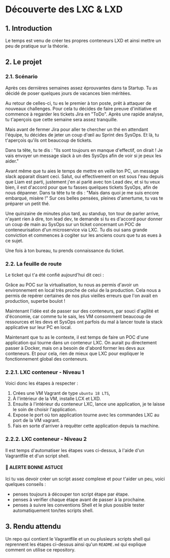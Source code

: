 # Découverte des LXC & LXD

## 1. Introduction
Le temps est venu de créer tes propres conteneurs LXD et ainsi mettre un peu de pratique sur la théorie.

## 2. Le projet
### 2.1. Scénario
Après ces dernières semaines assez éprouvantes dans ta Startup. Tu as décidé de poser quelques jours de vacances bien méritées.

Au retour de celles-ci, tu es le premier à ton poste, prêt à attaquer de nouveaux challenges.
Pour cela tu décides de faire preuve d'initiative et commence à regarder les tickets Jira en "ToDo".
Après une rapide analyse, tu t'aperçois que cette semaine sera assez tranquille. 

Mais avant de fermer Jira pour aller te chercher un thé en attendant l'équipe, tu décides de jeter un coup d'œil au Sprint des SysOps.
Et là, tu t'aperçois qu'ils ont beaucoup de tickets. 

Dans ta tête, tu te dis : "Ils sont toujours en manque d'effectif, on dirait !
Je vais envoyer un message slack à un des SysOps afin de voir si je peux les aider."

Avant même que tu aies le temps de mettre en veille ton PC, un message slack apparait disant ceci.
Salut, oui effectivement on est sous l'eau depuis que Liam est parti, justement j'en ai parlé avec ton Lead dev, 
et si tu veux bien, il est d'accord pour que tu fasses quelques tickets SysOps, afin de nous dépanner.
Dans ta tête tu te dis : "Mais dans quoi je me suis encore embarqué, misère !"
Sur ces belles pensées, pleines d'amertume, tu vas te préparer un petit thé.

Une quinzaine de minutes plus tard, au standup, ton tour de parler arrive, n'ayant rien à dire, 
ton lead dev, te demande si tu es d'accord pour donner un coup de main au SysOps 
sur un ticket concernant un POC de conteneurisation d'un microservice via LXC.
Tu dis oui sans grande conviction et commences à cogiter sur les anciens cours que tu as eues à ce sujet.

Une fois à ton bureau, tu prends connaissance du ticket.

### 2.2. La feuille de route
Le ticket qui t'a été confié aujourd'hui dit ceci :

Grâce au POC sur la virtualisation, tu nous as permis d'avoir un environnement en local très proche de celui de la production.
Cela nous a permis de repérer certaines de nos plus vieilles erreurs que l'on avait en production, superbe boulot !

Maintenant l'idée est de passer sur des conteneurs, par souci d'agilité et d'économie, 
car comme tu le sais, les VM consomment beaucoup de ressources et les devs et SysOps ont parfois du mal à lancer toute la stack applicative sur leur PC en local.

Maintenant que tu as le contexte, il est temps de faire un POC d'une application qui tourne dans un conteneur LXC.
On aurait pu directement passer à Docker, mais on a besoin de d'abord former les devs aux conteneurs. Et pour cela,
rien de mieux que LXC pour expliquer le fonctionnement global des conteneurs.

### 2.2.1. LXC conteneur - Niveau 1
Voici donc les étapes à respecter : 
1. Crées une VM Vagrant de type `ubuntu 18 LTS`, 
2. À l'intérieur de la VM, installe LCX et LXD.
3. Ensuite à l'intérieur du conteneur LXC, lance une application, je te laisse le soin de choisir l'application.
4. Expose le port où ton application tourne avec les commandes LXC au port de la VM vagrant.
5. Fais en sorte d'arriver à requêter cette application depuis ta machine. 


### 2.2.2. LXC conteneur - Niveau 2

Il est temps d'automatiser les étapes vues ci-dessus, 
à l'aide d'un Vagrantfile et d'un script shell.

#### 🚀 ALERTE BONNE ASTUCE
Ici tu vas devoir créer un script assez complexe et pour t'aider un peu, voici quelques conseils :
- penses toujours à découper ton script étape par étape. 
- penses à verifier chaque étape avant de passer à la prochaine.
- penses à suivre les conventions Shell et le plus possible tester automatiquement ton/tes scripts shell.


## 3. Rendu attendu
Un repo qui contient le Vagrantfile et un ou plusieurs scripts shell 
qui reprennent les étapes ci-dessus ainsi qu'un `README.md` 
qui explique comment on utilise ce repository.
